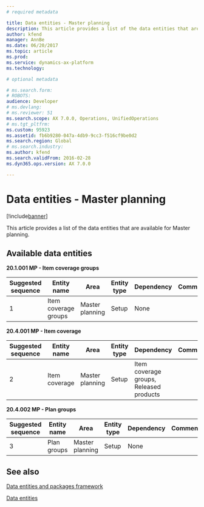 ```yaml
---
# required metadata

title: Data entities - Master planning
description: This article provides a list of the data entities that are available for Master planning.
author: kfend
manager: AnnBe
ms.date: 06/20/2017
ms.topic: article
ms.prod: 
ms.service: dynamics-ax-platform
ms.technology: 

# optional metadata

# ms.search.form: 
# ROBOTS: 
audience: Developer
# ms.devlang: 
# ms.reviewer: 51
ms.search.scope: AX 7.0.0, Operations, UnifiedOperations
# ms.tgt_pltfrm: 
ms.custom: 95923
ms.assetid: fb6b9280-047a-4db9-9cc3-f516cf9be0d2
ms.search.region: Global
# ms.search.industry: 
ms.author: kfend
ms.search.validFrom: 2016-02-28
ms.dyn365.ops.version: AX 7.0.0

---
```


# Data entities - Master planning

[!include[banner](../includes/banner.md)]


This article provides a list of the data entities that are available for Master planning.

Available data entities
-----------------------

**20.1.001 MP - Item coverage groups**

| Suggested sequence | Entity name          | Area            | Entity type | Dependency | Comments |
|--------------------|----------------------|-----------------|-------------|------------|----------|
| 1                  | Item coverage groups | Master planning | Setup       | None       |          |

**20.4.001 MP - Item coverage**

| Suggested sequence | Entity name   | Area            | Entity type | Dependency                              | Comments |
|--------------------|---------------|-----------------|-------------|-----------------------------------------|----------|
| 2                  | Item coverage | Master planning | Setup       | Item coverage groups, Released products |          |

**20.4.002 MP - Plan groups**

| Suggested sequence | Entity name | Area            | Entity type | Dependency | Comments |
|--------------------|-------------|-----------------|-------------|------------|----------|
| 3                  | Plan groups | Master planning | Setup       | None       |          |

See also
--------

[Data entities and packages framework](data-entities-data-packages.md)

[Data entities](data-entities.md)



